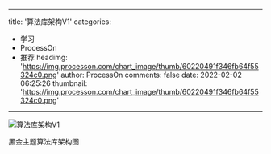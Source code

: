 
---
title: '算法库架构V1'
categories: 
 - 学习
 - ProcessOn
 - 推荐
headimg: 'https://img.processon.com/chart_image/thumb/60220491f346fb64f55324c0.png'
author: ProcessOn
comments: false
date: 2022-02-02 06:25:26
thumbnail: 'https://img.processon.com/chart_image/thumb/60220491f346fb64f55324c0.png'
---

<div>   
<img class="thumb" alt="算法库架构V1" src="https://img.processon.com/chart_image/thumb/60220491f346fb64f55324c0.png" referrerpolicy="no-referrer">
<p>黑金主题算法库架构图</p>  
</div>
            
